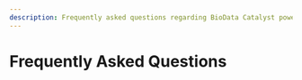 ```yaml
---
description: Frequently asked questions regarding BioData Catalyst powered by Terra
---
```


# Frequently Asked Questions





